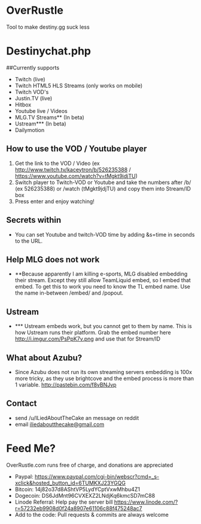 OverRustle
==========

Tool to make destiny.gg suck less

# Destinychat.php

##Currently supports
 
* Twitch (live)
* Twitch HTML5 HLS Streams (only works on mobile)
* Twitch VOD's
* Justin.TV (live)
* Hitbox
* Youtube live / Videos
* MLG.TV Streams** (In beta)
* Ustream*** (In beta)
* Dailymotion


## How to use the VOD / Youtube player

1. Get the link to the VOD / Video (ex http://www.twitch.tv/kaceytron/b/526235388 / https://www.youtube.com/watch?v=tMgkt9jdjTU)
2. Switch player to Twitch-VOD or Youtube and take the numbers after /b/ (ex 526235388) or /watch (tMgkt9jdjTU) and copy them into Stream/ID box
3. Press enter and enjoy watching!

## Secrets within

* You can set Youtube and twitch-VOD time by adding &s=time in seconds to the URL.

## Help MLG does not work

* **Because apparently I am killing e-sports, MLG disabled embedding their stream. Except they still allow TeamLiquid embed, so I embed that embed. To get this to work you need to know the TL embed name. Use the name in-between /embed/ and /popout.

## Ustream

* *** Ustream embeds work, but you cannot get to them by name. This is how Ustream runs their platform. Grab the embed number here http://i.imgur.com/PsPpK7v.png and use that for Stream/ID

## What about Azubu?

* Since Azubu does not run its own streaming servers embedding is 100x more tricky, as they use brightcove and the embed process is more than 1 variable. http://pastebin.com/f8vBNJvp

## Contact

* send /u/ILiedAboutTheCake an message on reddit
* email iliedaboutthecake@gmail.com

# Feed Me?

OverRustle.com runs free of charge, and donations are appreciated

* Paypal: https://www.paypal.com/cgi-bin/webscr?cmd=_s-xclick&hosted_button_id=6TUMKXJ23YGQG
* Bitcoin: 14j82o37d8AShtVP5LydYCptVxwMhbu4Z1
* Dogecoin: DS6JdMnt96CVXEXZ2LNdjKq6kmcSD7mC88
* Linode Referral: Help pay the server bill https://www.linode.com/?r=57232eb9908d0f24a8907e61106c88f475248ac7
* Add to the code: Pull requests & commits are always welcome 